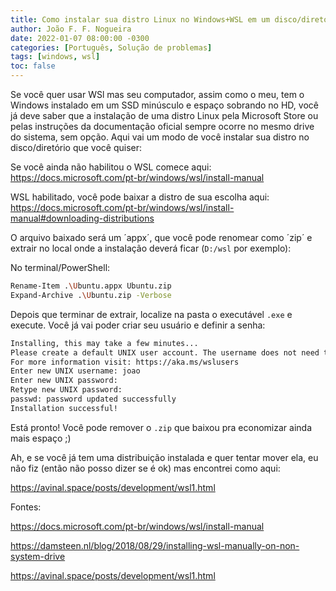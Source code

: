 ```yaml
---
title: Como instalar sua distro Linux no Windows+WSL em um disco/diretório personalizado
author: João F. F. Nogueira
date: 2022-01-07 08:00:00 -0300
categories: [Português, Solução de problemas]
tags: [windows, wsl]
toc: false
---
```


Se você quer usar WSl mas seu computador, assim como o meu, tem o Windows instalado em um SSD minúsculo e espaço sobrando no HD, você já deve saber que a instalação de uma distro Linux pela Microsoft Store ou pelas instruções da documentação oficial sempre ocorre no mesmo drive do sistema, sem opção. Aqui vai um modo de você instalar sua distro no disco/diretório que você quiser:

Se você ainda não habilitou o WSL comece aqui: https://docs.microsoft.com/pt-br/windows/wsl/install-manual

WSL habilitado, você pode baixar a distro de sua escolha aqui: https://docs.microsoft.com/pt-br/windows/wsl/install-manual#downloading-distributions

O arquivo baixado será um ´appx´, que você pode renomear como ´zip´ e extrair no local onde a instalação deverá ficar (`D:/wsl` por exemplo):

No terminal/PowerShell:

```bash
Rename-Item .\Ubuntu.appx Ubuntu.zip
Expand-Archive .\Ubuntu.zip -Verbose
```

Depois que terminar de extrair, localize na pasta o executável `.exe` e execute. Você já vai poder criar seu usuário e definir a senha:

```bash
Installing, this may take a few minutes...
Please create a default UNIX user account. The username does not need to match your Windows username.
For more information visit: https://aka.ms/wslusers
Enter new UNIX username: joao
Enter new UNIX password:
Retype new UNIX password:
passwd: password updated successfully
Installation successful!
```

Está pronto! Você pode remover o `.zip` que baixou pra economizar ainda mais espaço ;)

Ah, e se você já tem uma distribuição instalada e quer tentar mover ela, eu não fiz (então não posso dizer se é ok) mas encontrei como aqui:

https://avinal.space/posts/development/wsl1.html

Fontes:

https://docs.microsoft.com/pt-br/windows/wsl/install-manual

https://damsteen.nl/blog/2018/08/29/installing-wsl-manually-on-non-system-drive

https://avinal.space/posts/development/wsl1.html